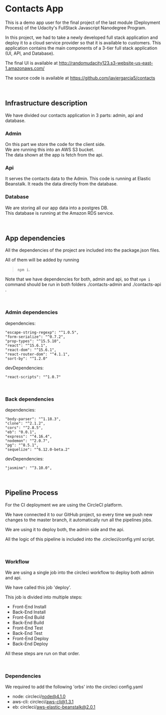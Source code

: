 # Contacts App
This is a demo app user for the final project of the last module (Deployment Process) of the Udacity's FullStack Javascript Nanodegree Program.

In this project, we had to take a newly developed full stack application and deploy it to a cloud service provider so that it is available to customers. This application contains the main components of a 3-tier full stack application (UI, API, and Database).

The final UI is available at http://randomudacity123.s3-website-us-east-1.amazonaws.com/

The source code is available at https://github.com/javiergarcia5/contacts

<br>

## Infrastructure description
We have divided our contacts application in 3 parts: admin, api and database.

### Admin
On this part we store the code for the client side.  
We are running this into an AWS S3 bucket.  
The data shown at the app is fetch from the api.

### Api
It serves the contacts data to the Admin. 
This code is running at Elastic Beanstalk.
It reads the data directly from the database.

### Database
We are storing all our app data into a postgres DB.  
This database is running at the Amazon RDS service.

<br>

## App dependencies
All the dependencies of the project are included into the package.json files.

All of them will be added by running 

> `npm i`.

Note that we have dependencies for both, admin and api, so that `npm i` command should be run in both folders ./contacts-admin and ./contacts-api .

<br>

### Admin dependencies
dependencies:

    "escape-string-regexp": "^1.0.5",
    "form-serialize": "^0.7.2",
    "prop-types": "^15.5.10",
    "react": "^15.6.1",
    "react-dom": "^15.6.1",
    "react-router-dom": "^4.1.1",
    "sort-by": "^1.2.0"

devDependencies:

    "react-scripts": "^1.0.7"

<br>

### Back dependencies
dependencies:

    "body-parser": "^1.18.3",
    "clone": "^2.1.2",
    "cors": "^2.8.5",
    "eb": "0.0.1",
    "express": "^4.16.4",
    "nodemon": "^2.0.7",
    "pg": "^8.5.1",
    "sequelize": "^6.12.0-beta.2"

devDependencies:

    "jasmine": "^3.10.0",

<br>

## Pipeline Process
For the CI deployment we are using the CircleCI platform.

We have connected it to our GitHub project, so every time we push new changes to the master branch, it automatically run all the pipelines jobs.

We are using it to deploy both, the admin side and the api.

All the logic of this pipeline is included into the .circleci/config.yml script.

<br>

### Workflow
We are using a single job into the circleci workflow to deploy both admin and api.

We have called this job 'deploy'.

This job is divided into multiple steps:
- Front-End Install
- Back-End Install
- Front-End Build
- Back-End Build
- Front-End Test
- Back-End Test
- Front-End Deploy
- Back-End Deploy

All these steps are run on that order.

<br>

### Dependencies
We required to add the following 'orbs' into the circleci config.yaml
- node: circleci/node@4.1.0
- aws-cli: circleci/aws-cli@1.3.1
- eb: circleci/aws-elastic-beanstalk@2.0.1
